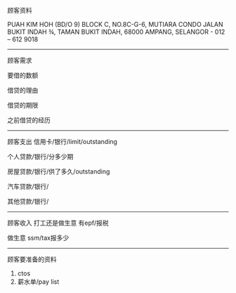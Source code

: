 顾客资料

PUAH KIM HOH (BD/O 9) BLOCK C, NO.8C-G-6, MUTIARA CONDO JALAN BUKIT INDAH ¾, TAMAN BUKIT INDAH, 68000 AMPANG, SELANGOR - 012 – 612 9018

-----------------
顾客需求


要借的数额

借贷的理由

借贷的期限

之前借贷的经历


--------------
顾客支出
信用卡/银行/limit/outstanding


个人贷款/银行/分多少期

房屋贷款/银行/供了多久/outstanding

汽车贷款/银行/


其他贷款/银行/

-----------
顾客收入
打工还是做生意
有epf/报税

做生意 ssm/tax报多少

-------
顾客要准备的资料
1. ctos
2. 薪水单/pay list





